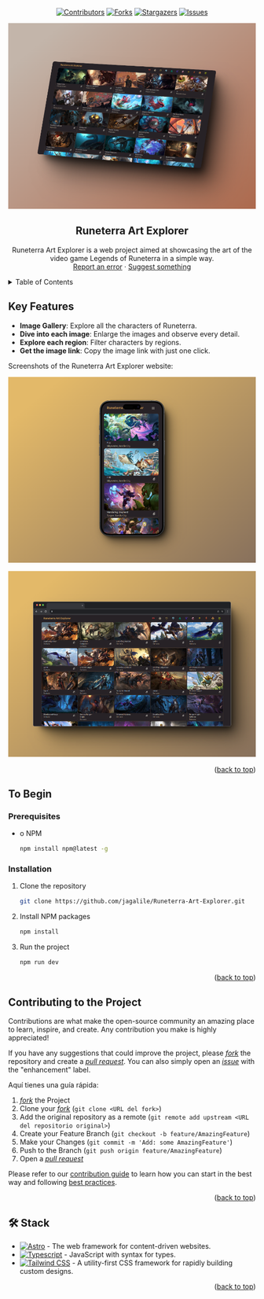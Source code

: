 <a name="readme-top"></a>

<div align="center">

[![Contributors][contributors-shield]][contributors-url]
[![Forks][forks-shield]][forks-url]
[![Stargazers][stars-shield]][stars-url]
[![Issues][issues-shield]][issues-url]

<a href="https://github.com/jagalile/Runeterra-Art-Explorer">
  <img src="https://github.com/jagalile/Runeterra-Art-Explorer/blob/master/public/img/title.png" alt="Logo" width="800" />
</a>

## Runeterra Art Explorer

Runeterra Art Explorer is a web project aimed at showcasing the art of the video game Legends of Runeterra in a simple way.\
[Report an error](https://github.com/jagalile/Runeterra-Art-Explorer/issues) · [Suggest something](https://github.com/jagalile/Runeterra-Art-Explorer/issues)

</div>

<details>
<summary>Table of Contents</summary>

- [Runeterra Art Explorer](#runeterra-art-explorer)
- [Key Features](#key-features)
- [To Begin](#to-begin)
  - [Prerequisites](#prerequisites)
  - [Installation](#installation)
- [Contributing to the Project](#contributing-to-the-project)
- [🛠️ Stack](#️-stack)

</details>

## Key Features

- **Image Gallery**: Explore all the characters of Runeterra.
- **Dive into each image**: Enlarge the images and observe every detail.
- **Explore each region**: Filter characters by regions.
- **Get the image link**: Copy the image link with just one click.

Screenshots of the Runeterra Art Explorer website:

![Mobile screenshot](https://github.com/jagalile/Runeterra-Art-Explorer/blob/master/public/img/phone.png)

![Computer screenshot](https://github.com/jagalile/Runeterra-Art-Explorer/blob/master/public/img/web.png)

<p align="right">(<a href="#readme-top">back to top</a>)</p>

## To Begin

### Prerequisites

- o NPM

  ```sh
  npm install npm@latest -g
  ```

### Installation

1. Clone the repository

   ```sh
   git clone https://github.com/jagalile/Runeterra-Art-Explorer.git
   ```

2. Install NPM packages

   ```sh
   npm install
   ```

3. Run the project

   ```sh
   npm run dev
   ```

<p align="right">(<a href="#readme-top">back to top</a>)</p>

## Contributing to the Project

Contributions are what make the open-source community an amazing place to learn, inspire, and create. Any contribution you make is highly appreciated!

If you have any suggestions that could improve the project, please [_fork_](https://github.com/jagalile/Runeterra-Art-Explorer/fork) the repository and create a [_pull request_](https://github.com/jagalile/Runeterra-Art-Explorer/pulls). You can also simply open an [_issue_](https://github.com/jagalile/Runeterra-Art-Explorer/issues) with the "enhancement" label.

Aquí tienes una guía rápida:

1. [_fork_](https://github.com/jagalile/Runeterra-Art-Explorer/fork) the Project
2. Clone your [_fork_](https://github.com/jagalile/Runeterra-Art-Explorer/fork) (`git clone <URL del fork>`)
3. Add the original repository as a remote (`git remote add upstream <URL del repositorio original>`)
4. Create your Feature Branch (`git checkout -b feature/AmazingFeature`)
5. Make your Changes (`git commit -m 'Add: some AmazingFeature'`)
6. Push to the Branch (`git push origin feature/AmazingFeature`)
7. Open a [_pull request_](https://github.com/jagalile/Runeterra-Art-Explorer/pulls)

Please refer to our [contribution guide](https://github.com/jagalile/Runeterra-Art-Explorer/blob/master/CONTRIBUTING.md) to learn how you can start in the best way and following [best practices](https://github.com/jagalile/Runeterra-Art-Explorer/blob/main/CONTRIBUTING.md#buenas-prácticas-).

<p align="right">(<a href="#readme-top">back to top</a>)</p>

## 🛠️ Stack

- [![Astro][astro-badge]][astro-url] - The web framework for content-driven websites.
- [![Typescript][typescript-badge]][typescript-url] - JavaScript with syntax for types.
- [![Tailwind CSS][tailwind-badge]][tailwind-url] - A utility-first CSS framework for rapidly building custom designs.

<p align="right">(<a href="#readme-top">back to top</a>)</p>

[astro-url]: https://astro.build/
[typescript-url]: https://www.typescriptlang.org/
[tailwind-url]: https://tailwindcss.com/
[astro-badge]: https://img.shields.io/badge/Astro-fff?style=for-the-badge&logo=astro&logoColor=bd303a&color=352563
[typescript-badge]: https://img.shields.io/badge/Typescript-007ACC?style=for-the-badge&logo=typescript&logoColor=white&color=blue
[tailwind-badge]: https://img.shields.io/badge/Tailwind-ffffff?style=for-the-badge&logo=tailwindcss&logoColor=38bdf8
[contributors-shield]: https://img.shields.io/github/contributors/jagalile/Runeterra-Art-Explorer?style=for-the-badge
[contributors-url]: https://github.com/jagalile/Runeterra-Art-Explorer/graphs/contributors
[forks-shield]: https://img.shields.io/github/forks/jagalile/Runeterra-Art-Explorer?style=for-the-badge
[forks-url]: https://github.com/jagalile/Runeterra-Art-Explorer/network/members
[stars-shield]: https://img.shields.io/github/stars/jagalile/Runeterra-Art-Explorer?style=for-the-badge
[stars-url]: https://github.com/jagalile/Runeterra-Art-Explorer/stargazers
[issues-shield]: https://img.shields.io/github/issues/jagalile/Runeterra-Art-Explorer?style=for-the-badge
[issues-url]: https://github.com/jagalile/Runeterra-Art-Explorer/issues
